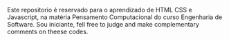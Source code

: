 Este repositorio é reservado para o aprendizado de HTML CSS e Javascript, na matéria Pensamento Computacional do curso Engenharia de Software. Sou iniciante, fell free to judge and make complementary comments on theese codes.

